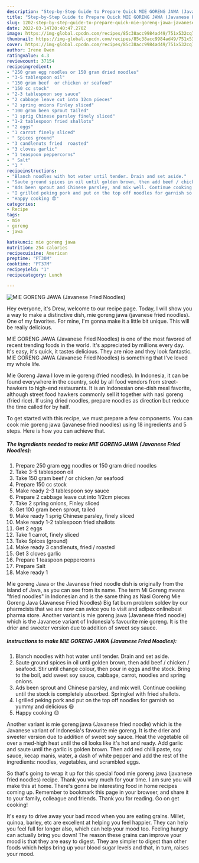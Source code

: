 ```yaml
---
description: "Step-by-Step Guide to Prepare Quick MIE GORENG JAWA (Javanese Fried Noodles)"
title: "Step-by-Step Guide to Prepare Quick MIE GORENG JAWA (Javanese Fried Noodles)"
slug: 1202-step-by-step-guide-to-prepare-quick-mie-goreng-jawa-javanese-fried-noodles
date: 2022-03-14T20:40:47.270Z
image: https://img-global.cpcdn.com/recipes/85c38acc9984ad49/751x532cq70/mie-goreng-jawa-javanese-fried-noodles-recipe-main-photo.jpg
thumbnail: https://img-global.cpcdn.com/recipes/85c38acc9984ad49/751x532cq70/mie-goreng-jawa-javanese-fried-noodles-recipe-main-photo.jpg
cover: https://img-global.cpcdn.com/recipes/85c38acc9984ad49/751x532cq70/mie-goreng-jawa-javanese-fried-noodles-recipe-main-photo.jpg
author: Irene Owen
ratingvalue: 4.3
reviewcount: 37154
recipeingredient:
- "250 gram egg noodles or 150 gram dried noodles"
- "3-5 tablespoon oil"
- "150 gram beef  or chicken or seafood"
- "150 cc stock"
- "2-3 tablespoon soy sauce"
- "2 cabbage leave cut into 12cm pieces"
- "2 spring onions Finley sliced"
- "100 gram been sprout tailed"
- "1 sprig Chinese parsley finely sliced"
- "1-2 tablespoon fried shallots"
- "2 eggs"
- "1 carrot finely sliced"
- " Spices ground"
- "3 candlenuts fried  roasted"
- "3 cloves garlic"
- "1 teaspoon peppercorns"
- " Salt"
- "1 "
recipeinstructions:
- "Blanch noodles with hot water until tender. Drain and set aside."
- "Saute ground spices in oil until golden brown, then add beef / chicken / seafood. Stir until change colour, then pour in eggs and the stock. Bring to the boil, add sweet soy sauce, cabbage, carrot, noodles and spring onions."
- "Ads been sprout and Chinese parsley, and mix well. Continue cooking until the stock is completely absorbed. Springkel with fried shallots."
- "I grilled peking pork and put on the top off noodles for garnish so yummy and delicious 😃"
- "Happy cooking 😍"
categories:
- Recipe
tags:
- mie
- goreng
- jawa

katakunci: mie goreng jawa 
nutrition: 254 calories
recipecuisine: American
preptime: "PT30M"
cooktime: "PT37M"
recipeyield: "1"
recipecategory: Lunch

---
```



![MIE GORENG JAWA (Javanese Fried Noodles)](https://img-global.cpcdn.com/recipes/85c38acc9984ad49/751x532cq70/mie-goreng-jawa-javanese-fried-noodles-recipe-main-photo.jpg)

Hey everyone, it's Drew, welcome to our recipe page. Today, I will show you a way to make a distinctive dish, mie goreng jawa (javanese fried noodles). One of my favorites. For mine, I'm gonna make it a little bit unique. This will be really delicious.

MIE GORENG JAWA (Javanese Fried Noodles) is one of the most favored of recent trending foods in the world. It's appreciated by millions every day. It's easy, it's quick, it tastes delicious. They are nice and they look fantastic. MIE GORENG JAWA (Javanese Fried Noodles) is something that I've loved my whole life.

Mie Goreng Jawa I love m ie goreng (fried noodles). In Indonesia, it can be found everywhere in the country, sold by all food vendors from street-hawkers to high-end restaurants. It is an Indonesian one-dish meal favorite, although street food hawkers commonly sell it together with nasi goreng (fried rice). If using dried noodles, prepare noodles as direction but reduce the time called for by half.


To get started with this recipe, we must prepare a few components. You can cook mie goreng jawa (javanese fried noodles) using 18 ingredients and 5 steps. Here is how you can achieve that.

<!--inarticleads1-->

##### The ingredients needed to make MIE GORENG JAWA (Javanese Fried Noodles):

1. Prepare 250 gram egg noodles or 150 gram dried noodles
1. Take 3-5 tablespoon oil
1. Take 150 gram beef / or chicken /or seafood
1. Prepare 150 cc stock
1. Make ready 2-3 tablespoon soy sauce
1. Prepare 2 cabbage leave cut into 1/2cm pieces
1. Take 2 spring onions, Finley sliced
1. Get 100 gram been sprout, tailed
1. Make ready 1 sprig Chinese parsley, finely sliced
1. Make ready 1-2 tablespoon fried shallots
1. Get 2 eggs
1. Take 1 carrot, finely sliced
1. Take  Spices (ground)
1. Make ready 3 candlenuts, fried / roasted
1. Get 3 cloves garlic
1. Prepare 1 teaspoon peppercorns
1. Prepare  Salt
1. Make ready 1 


Mie goreng Jawa or the Javanese fried noodle dish is originally from the island of Java, as you can see from its name. The term Mi Goreng means &#34;fried noodles&#34; in Indonesian and is the same thing as Nasi Goreng Mie Goreng Java (Javanese Fried Noodles) Big fat burn problem soldev by our pharmcists that we are now can avice you to visit and adipex onlinebest pharma store. Another variant is mie goreng jawa (Javanese fried noodle) which is the Javanese variant of Indonesia&#39;s favourite mie goreng. It is the drier and sweeter version due to addition of sweet soy sauce. 

<!--inarticleads2-->

##### Instructions to make MIE GORENG JAWA (Javanese Fried Noodles):

1. Blanch noodles with hot water until tender. Drain and set aside.
1. Saute ground spices in oil until golden brown, then add beef / chicken / seafood. Stir until change colour, then pour in eggs and the stock. Bring to the boil, add sweet soy sauce, cabbage, carrot, noodles and spring onions.
1. Ads been sprout and Chinese parsley, and mix well. Continue cooking until the stock is completely absorbed. Springkel with fried shallots.
1. I grilled peking pork and put on the top off noodles for garnish so yummy and delicious 😃
1. Happy cooking 😍


Another variant is mie goreng jawa (Javanese fried noodle) which is the Javanese variant of Indonesia&#39;s favourite mie goreng. It is the drier and sweeter version due to addition of sweet soy sauce. Heat the vegetable oil over a med-high heat until the oil looks like it&#39;s hot and ready. Add garlic and saute until the garlic is golden brown. Then add red chilli paste, soy sauce, kecap manis, water, a dash of white pepper and add the rest of the ingredients: noodles, vegetables, and scrambled eggs. 

So that's going to wrap it up for this special food mie goreng jawa (javanese fried noodles) recipe. Thank you very much for your time. I am sure you will make this at home. There's gonna be interesting food in home recipes coming up. Remember to bookmark this page in your browser, and share it to your family, colleague and friends. Thank you for reading. Go on get cooking!

It's easy to drive away your bad mood when you are eating grains. Millet, quinoa, barley, etc are excellent at helping you feel happier. They can help you feel full for longer also, which can help your mood too. Feeling hungry can actually bring you down! The reason these grains can improve your mood is that they are easy to digest. They are simpler to digest than other foods which helps bring up your blood sugar levels and that, in turn, raises your mood.
